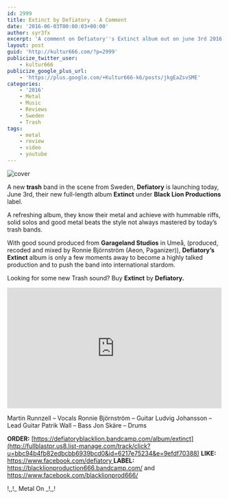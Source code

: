 ```yaml
---
id: 2999
title: Extinct by Defiatory - A Comment
date: '2016-06-03T00:00:03+00:00'
author: syr3fx
excerpt: 'A comment on Defiatory''s Extinct album out on june 3rd 2016.'
layout: post
guid: 'http://kultur666.com/?p=2999'
publicize_twitter_user:
    - kultur666
publicize_google_plus_url:
    - 'https://plus.google.com/+Kultur666-k6/posts/jkgEaZsvSME'
categories:
    - '2016'
    - Metal
    - Music
    - Reviews
    - Sweden
    - Trash
tags:
    - metal
    - review
    - video
    - youtube
---
```


![cover](http://localhost:8080/wp-content/uploads/2016/05/cover1.jpg?w=680)

A new **trash** band in the scene from Sweden, **Defiatory** is launching today, June 3rd, their new full-length album **Extinct** under **Black Lion Productions** label.

A refreshing album, they know their metal and achieve with hummable riffs, solid solos and good metal beats the style not always mastered by today’s trash bands.

With good sound produced from **Garageland Studios** in Umeå, (produced, recoded and mixed by Ronnie Björnström (Aeon, Paganizer)), **Defiatory’s Extinct** album is only a few moments away to become a highly talked production and to push the band into international stardom.

Looking for some new Trash sound? Buy **Extinct** by **Defiatory.**

<iframe allow="accelerometer; autoplay; clipboard-write; encrypted-media; gyroscope; picture-in-picture; web-share" allowfullscreen="" frameborder="0" height="281" loading="lazy" src="https://www.youtube.com/embed/TKMXUgsLYA0?feature=oembed" title="Defiatory - Aeons End" width="500"></iframe>

Martin Runnzell – Vocals
Ronnie Björnström – Guitar
Ludvig Johansson – Lead Guitar
Patrik Wall – Bass
Jon Skäre – Drums

**ORDER:** [https://defiatoryblacklion.bandcamp.com/album/extinct](http://fullblastpr.us8.list-manage.com/track/click?u=bbc94b4fb82edbcbb6939bcd0&id=6217e75234&e=9efdf70388)
**LIKE:** [https://www.facebook.com/defiatory  ](http://fullblastpr.us8.list-manage1.com/track/click?u=bbc94b4fb82edbcbb6939bcd0&id=da40153c20&e=9efdf70388)**LABEL:** <https://blacklionproduction666.bandcamp.com/> and <https://www.facebook.com/blacklionprod666/>

!,,!\_ Metal On \_!,,!